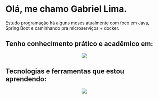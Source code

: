 # Olá, me chamo Gabriel Lima.

<p>
Estudo programação há alguns meses atualmente com foco em Java, Spring Boot e caminhando pra microserviços + docker.

</p>

## Tenho conhecimento prático e acadêmico em:
<p align="center">
  <a href="https://skillicons.dev">
    <img src="https://skillicons.dev/icons?i=python,java,spring,js,postgres,mysql,git&perline=6" />
  </a>
</p>


## Tecnologias e ferramentas que estou aprendendo:
<p align="center">
  <a href="https://skillicons.dev">
    <img src="https://skillicons.dev/icons?i=docker,angular" />
  </a>
</p>

